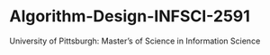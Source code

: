 # Algorithm-Design-INFSCI-2591
University of Pittsburgh: Master’s of Science in Information Science 
